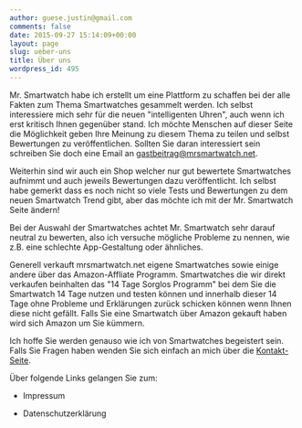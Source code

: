 ```yaml
---
author: guese.justin@gmail.com
comments: false
date: 2015-09-27 15:14:09+00:00
layout: page
slug: ueber-uns
title: Über uns
wordpress_id: 495
---
```


Mr. Smartwatch habe ich erstellt um eine Plattform zu schaffen bei der alle Fakten zum Thema Smartwatches gesammelt werden. Ich selbst interessiere mich sehr für die neuen "intelligenten Uhren", auch wenn ich erst kritisch Ihnen gegenüber stand.
Ich möchte Menschen auf dieser Seite die Möglichkeit geben Ihre Meinung zu diesem Thema zu teilen und selbst Bewertungen zu veröffentlichen. Sollten Sie daran interessiert sein schreiben Sie doch eine Email an [gastbeitrag@mrsmartwatch.net](mailto:gastbeitrag@mrsmartwatch.net).




Weiterhin sind wir auch ein Shop welcher nur gut bewertete Smartwatches aufnimmt und auch jeweils Bewertungen dazu veröffentlicht. Ich selbst habe gemerkt dass es noch nicht so viele Tests und Bewertungen zu dem neuen Smartwatch Trend gibt, aber das möchte ich mit der Mr. Smartwatch Seite ändern!




Bei der Auswahl der Smartwatches achtet Mr. Smartwatch sehr darauf neutral zu bewerten, also ich versuche mögliche Probleme zu nennen, wie z.B. eine schlechte App-Gestaltung oder ähnliches.




Generell verkauft mrsmartwatch.net eigene Smartwatches sowie einige andere über das Amazon-Affliate Programm. Smartwatches die wir direkt verkaufen beinhalten das "14 Tage Sorglos Programm" bei dem Sie die Smartwatch 14 Tage nutzen und testen können und innerhalb dieser 14 Tage ohne Probleme und Erklärungen zurück schicken können wenn Ihnen diese nicht gefällt. Falls Sie eine Smartwatch über Amazon gekauft haben wird sich Amazon um Sie kümmern.




Ich hoffe Sie werden genauso wie ich von Smartwatches begeistert sein. Falls Sie Fragen haben wenden Sie sich einfach an mich über die [Kontakt-Seite](http://www.mrsmartwatch.net/kontakt/).




Über folgende Links gelangen Sie zum:






	
  * Impressum

	
  * Datenschutzerklärung


